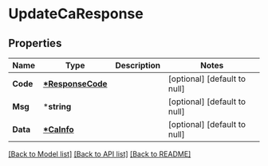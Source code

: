 # UpdateCaResponse

## Properties
Name | Type | Description | Notes
------------ | ------------- | ------------- | -------------
**Code** | **[*ResponseCode](ResponseCode.md)** |  | [optional] [default to null]
**Msg** | ***string** |  | [optional] [default to null]
**Data** | **[*CaInfo](CaInfo.md)** |  | [optional] [default to null]

[[Back to Model list]](../README.md#documentation-for-models) [[Back to API list]](../README.md#documentation-for-api-endpoints) [[Back to README]](../README.md)


